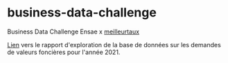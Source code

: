 # business-data-challenge

Business Data Challenge Ensae x [meilleurtaux](https://www.meilleurtaux.com/)

[Lien](https://bookdown.org/p_emmanuel_diot/exploration_dvf/) vers le rapport d'exploration de la base de données sur les demandes de valeurs foncières pour l'année 2021. 
